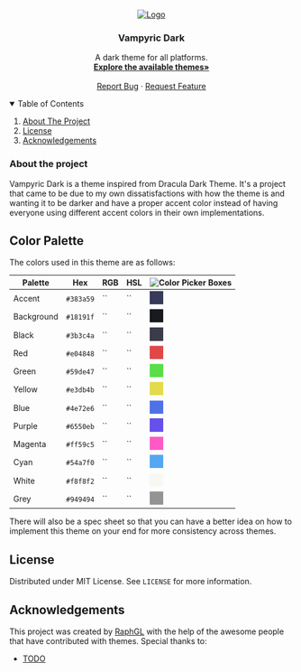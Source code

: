 <!-- PROJECT LOGO -->
<br />
<p align="center">
  <a href="https://github.com/VampyricDark/VampyricDark">
    <img src="images/logo.png" alt="Logo" width="80" height="80">
  </a>

  <h3 align="center">Vampyric Dark</h3>

  <p align="center">
     A dark theme for all platforms.
    <br />
    <a href="https://github.com/RaphGL/VampyricDark"><strong>Explore the available themes»</strong></a>
    <br />
    <br />
    <a href="https://github.com/VampyricDark/VampyricDark/issues">Report Bug</a>
    ·
    <a href="https://github.com/VampyricDark/VampyricDark/issues">Request Feature</a>
  </p>
</p>



<!-- TABLE OF CONTENTS -->
<details open="open">
  <summary>Table of Contents</summary>
  <ol>
    <li>
      <a href="#about-the-project">About The Project</a>
      <ul>
      </ul>
    </li>
    <li><a href="#license">License</a></li>
    <li><a href="#acknowledgements">Acknowledgements</a></li>
  </ol>
</details>



<!-- ABOUT THE PROJECT -->
### About the project
Vampyric Dark is a theme inspired from Dracula Dark Theme. It's a project that came to be due to my own dissatisfactions with how the theme is and wanting it
to be darker and have a proper accent color instead of having everyone using different accent colors in their own implementations.

<!-- GETTING STARTED -->
## Color Palette
The colors used in this theme are as follows:

<div align="center">

Palette      | Hex       | RGB   | HSL | ![Color Picker Boxes](https://draculatheme.com/static/img/color-boxes/eyedropper.png)
---          | ---       | ---   | --- | ---
Accent       | `#383a59` | ``    | ``  | <img alt="Accent Color" src="color_imgs/accent.png" height=24/>
Background   | `#18191f` | ``    | ``  | <img alt="Background Color" src="color_imgs/background.png" height=24/>
Black        | `#3b3c4a` | ``    | ``  | <img alt="Black Color" src="color_imgs/black.png" height=24/>
Red          | `#e04848` | ``    | ``  | <img alt="Red Color" src="color_imgs/red.png" height=24/>
Green        | `#59de47` | ``    | ``  | <img alt="Green Color" src="color_imgs/green.png" height=24/>
Yellow       | `#e3db4b` | ``    | ``  | <img alt="Yellow Color" src="color_imgs/yellow.png" height=24/>
Blue         | `#4e72e6` | ``    | ``  | <img alt="Blue Color" src="color_imgs/blue.png" height=24/>
Purple       | `#6550eb` | ``    | ``  | <img alt="Purple Color" src="color_imgs/purple.png" height=24/>
Magenta      | `#ff59c5` | ``    | ``  | <img alt="Magenta Color" src="color_imgs/magenta.png" height=24/>
Cyan         | `#54a7f0` | ``    | ``  | <img alt="Cyan Color" src="color_imgs/cyan.png" height=24/>
White        | `#f8f8f2` | ``    | ``  | <img alt="White Color" src="color_imgs/white.png" height=24/>
Grey         | `#949494` | ``    | ``  | <img alt="Grey Color" src="color_imgs/grey.png" height=24/>
  
</div>

There will also be a spec sheet so that you can have a better idea on how to implement this theme on your end for more consistency across themes.

## License

Distributed under MIT License. See `LICENSE` for more information.

<!-- ACKNOWLEDGEMENTS -->
## Acknowledgements
This project was created by [RaphGL](https://github.com/RaphGL/) with the help of the awesome people that have contributed with themes.
Special thanks to:
- [TODO]()



<!-- MARKDOWN LINKS & IMAGES -->
<!-- https://www.markdownguide.org/basic-syntax/#reference-style-links -->
[contributors-shield]: https://img.shields.io/github/contributors/othneildrew/Best-README-Template.svg?style=for-the-badge
[contributors-url]: https://github.com/othneildrew/Best-README-Template/graphs/contributors
[forks-shield]: https://img.shields.io/github/forks/othneildrew/Best-README-Template.svg?style=for-the-badge
[forks-url]: https://github.com/othneildrew/Best-README-Template/network/members
[stars-shield]: https://img.shields.io/github/stars/othneildrew/Best-README-Template.svg?style=for-the-badge
[stars-url]: https://github.com/othneildrew/Best-README-Template/stargazers
[issues-shield]: https://img.shields.io/github/issues/othneildrew/Best-README-Template.svg?style=for-the-badge
[issues-url]: https://github.com/othneildrew/Best-README-Template/issues
[license-shield]: https://img.shields.io/github/license/othneildrew/Best-README-Template.svg?style=for-the-badge
[license-url]: https://github.com/othneildrew/Best-README-Template/blob/master/LICENSE.txt
[linkedin-shield]: https://img.shields.io/badge/-LinkedIn-black.svg?style=for-the-badge&logo=linkedin&colorB=555
[linkedin-url]: https://linkedin.com/in/othneildrew
[product-screenshot]: images/screenshot.png
